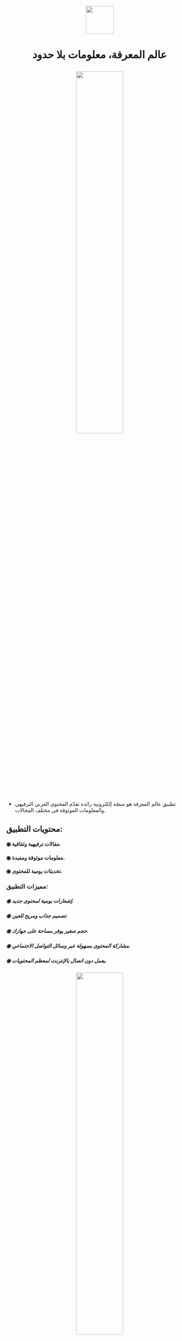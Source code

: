 <p align="center">
  <img src="https://walid-fekry.com/img/aalam-almarifa/logo.png" width="75" height="75" align=”middle”/>
</p>

<h1><p align="center"> عالم المعرفة، معلومات بلا حدود </p></h1>


<p align="center">
  <img src="https://walid-fekry.com/img/aalam-almarifa/screen_1.jpg" width="50%" height="50%" align=”middle”>
</p>

- تطبيق عالم المعرفة هو منصّة إلكترونية رائدة تقدّم المحتوى العربي الترفيهي والمعلومات الموثوقة في مختلف المجالات.


## محتويات التطبيق:
#### ◉ مقالات ترفيهية وثقافية.
#### ◉ معلومات موثوقة ومفيدة.
#### ◉ تحديثات يومية للمحتوى.
### مميزات التطبيق:
##### ◉ إشعارات يومية لمحتوى جديد.
##### ◉ تصميم جذاب ومريح للعين.
##### ◉ حجم صغير يوفر مساحة على جهازك.
##### ◉ مشاركة المحتوى بسهولة عبر وسائل التواصل الاجتماعي.
##### ◉ يعمل دون اتصال بالإنترنت لمعظم المحتويات.





<p align="center">
  <img src="https://walid-fekry.com/img/aalam-almarifa/screen_2.jpg" width="50%" height="50%" align=”middle”>
</p>

#### التطبيق قيد التطوير وسيتم إضافة المزيد من المزايا قريبًا، يمكن للجميع المساعدة في تطوير التطبيق.


## روابط لتحميل التطبيق :
 - [للأندرويد](https://play.google.com/store/apps/details?id=com.walid.knowledgeworld) 
 - [للهواوي](https://appgallery.huawei.com/#/app/C102854275)


# Walid Fekry

